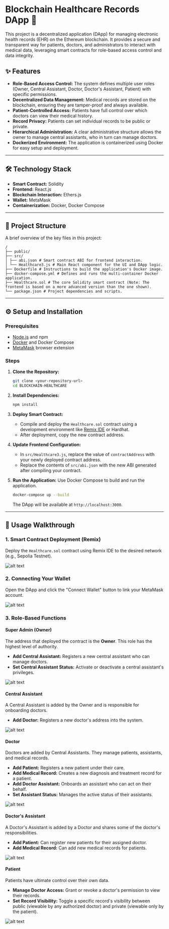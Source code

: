 # Blockchain Healthcare Records DApp 🏥

This project is a decentralized application (DApp) for managing electronic health records (EHR) on the Ethereum blockchain. It provides a secure and transparent way for patients, doctors, and administrators to interact with medical data, leveraging smart contracts for role-based access control and data integrity.

## ✨ Features

  * **Role-Based Access Control:** The system defines multiple user roles (Owner, Central Assistant, Doctor, Doctor's Assistant, Patient) with specific permissions.
  * **Decentralized Data Management:** Medical records are stored on the blockchain, ensuring they are tamper-proof and always available.
  * **Patient-Controlled Access:** Patients have full control over which doctors can view their medical history.
  * **Record Privacy:** Patients can set individual records to be public or private.
  * **Hierarchical Administration:** A clear administrative structure allows the owner to manage central assistants, who in turn can manage doctors.
  * **Dockerized Environment:** The application is containerized using Docker for easy setup and deployment.

-----

## 🛠️ Technology Stack

  * **Smart Contract:** Solidity
  * **Frontend:** React.js
  * **Blockchain Interaction:** Ethers.js
  * **Wallet:** MetaMask
  * **Containerization:** Docker, Docker Compose

-----

## 📂 Project Structure

A brief overview of the key files in this project:

```
/
├── public/
├── src/
│ ├── abi.json # Smart contract ABI for frontend interaction.
│ └── Healthcare3.js # Main React component for the UI and DApp logic.
├── Dockerfile # Instructions to build the application's Docker image.
├── docker-compose.yml # Defines and runs the multi-container Docker application.
├── Healthcare.sol # The core Solidity smart contract (Note: The frontend is based on a more advanced version than the one shown).
└── package.json # Project dependencies and scripts.
```

-----

## ⚙️ Setup and Installation

### Prerequisites

  * [Node.js](https://nodejs.org/) and npm
  * [Docker](https://www.docker.com/) and Docker Compose
  * [MetaMask](https://metamask.io/) browser extension

### Steps

1.  **Clone the Repository:**

    ```bash
    git clone <your-repository-url>
    cd BLOCKCHAIN-HEALTHCARE
    ```

2.  **Install Dependencies:**

    ```bash
    npm install
    ```

3.  **Deploy Smart Contract:**

      * Compile and deploy the `Healthcare.sol` contract using a development environment like [Remix IDE](https://remix.ethereum.org/) or Hardhat.
      * After deployment, copy the new contract address.

4.  **Update Frontend Configuration:**

      * In `src/Healthcare3.js`, replace the value of `contractAddress` with your newly deployed contract address.
      * Replace the contents of `src/abi.json` with the new ABI generated after compiling your contract.

5.  **Run the Application:**
    Use Docker Compose to build and run the application.

    ```bash
    docker-compose up --build
    ```

    The DApp will be available at `http://localhost:3000`.

-----

## 📖 Usage Walkthrough

### 1\. Smart Contract Deployment (Remix)

Deploy the `Healthcare.sol` contract using Remix IDE to the desired network (e.g., Sepolia Testnet).

![alt text](public/remix_code.png)

### 2\. Connecting Your Wallet

Open the DApp and click the "Connect Wallet" button to link your MetaMask account.

![alt text](public/metamask.png)

### 3\. Role-Based Functions

#### **Super Admin (Owner)**

The address that deployed the contract is the **Owner**. This role has the highest level of authority.

  * **Add Central Assistant:** Registers a new central assistant who can manage doctors.
  * **Set Central Assistant Status:** Activate or deactivate a central assistant's privileges.

![alt text](public/Central.png)

#### **Central Assistant**

A Central Assistant is added by the Owner and is responsible for onboarding doctors.

  * **Add Doctor:** Registers a new doctor's address into the system.

![alt text](<public/central assistant.png>)

#### **Doctor**

Doctors are added by Central Assistants. They manage patients, assistants, and medical records.

  * **Add Patient:** Registers a new patient under their care.
  * **Add Medical Record:** Creates a new diagnosis and treatment record for a patient.
  * **Add Doctor Assistant:** Onboards an assistant who can act on their behalf.
  * **Set Assistant Status:** Manages the active status of their assistants.

![alt text](public/Doctor.png)

#### **Doctor's Assistant**

A Doctor's Assistant is added by a Doctor and shares some of the doctor's responsibilities.

  * **Add Patient:** Can register new patients for their assigned doctor.
  * **Add Medical Record:** Can add new medical records for patients.

![alt text](<public/central assistant.png>)

#### **Patient**

Patients have ultimate control over their own data.

  * **Manage Doctor Access:** Grant or revoke a doctor's permission to view their records.
  * **Set Record Visibility:** Toggle a specific record's visibility between public (viewable by any authorized doctor) and private (viewable only by the patient).

![alt text](public/patient.png)